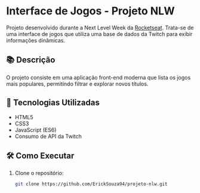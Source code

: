 # Interface de Jogos - Projeto NLW

Projeto desenvolvido durante a Next Level Week da [Rocketseat](https://rocketseat.com.br/). 
Trata-se de uma interface de jogos que utiliza uma base de dados da Twitch para exibir informações dinâmicas.

## 📚 Descrição

O projeto consiste em uma aplicação front-end moderna que lista os jogos mais populares, permitindo filtrar e explorar novos títulos.

## 🚀 Tecnologias Utilizadas
- HTML5
- CSS3
- JavaScript (ES6)
- Consumo de API da Twitch

## 🛠️ Como Executar
1. Clone o repositório:
   ```bash
   git clone https://github.com/ErickSouza94/projeto-nlw.git
